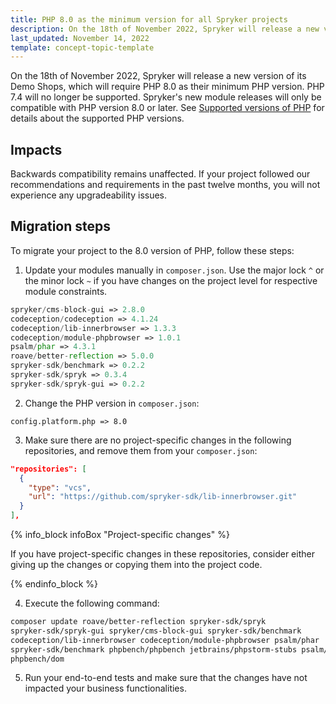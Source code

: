 ```yaml
---
title: PHP 8.0 as the minimum version for all Spryker projects
description: On the 18th of November 2022, Spryker will release a new version of its Demo Shops requiring PHP 8.0 as the minimum version.
last_updated: November 14, 2022
template: concept-topic-template
---
```



On the 18th of November 2022, Spryker will release a new version of its Demo Shops, which will require PHP 8.0 as their minimum PHP version. PHP 7.4 will no longer be supported. Spryker's new module releases will only be compatible with PHP version 8.0 or later. See [Supported versions of PHP](/docs/scos/user/intro-to-spryker/whats-new/supported-versions-of-php.html) for details about the supported PHP versions.

## Impacts

Backwards compatibility remains unaffected. If your project followed our recommendations and requirements in the past twelve months, you will not experience any upgradeability issues.

## Migration steps

To migrate your project to the 8.0 version of PHP, follow these steps:

1. Update your modules manually in `composer.json`.
Use the major lock `^` or the minor lock `~` if you have changes on the project level for respective module constraints.

```php
spryker/cms-block-gui => 2.8.0
codeception/codeception => 4.1.24
codeception/lib-innerbrowser => 1.3.3
codeception/module-phpbrowser => 1.0.1
psalm/phar => 4.3.1
roave/better-reflection => 5.0.0
spryker-sdk/benchmark => 0.2.2
spryker-sdk/spryk => 0.3.4
spryker-sdk/spryk-gui => 0.2.2
```

2. Change the PHP version in `composer.json`:

`config.platform.php => 8.0`

3. Make sure there are no project-specific changes in the following repositories, and remove them from your `composer.json`:

```json
"repositories": [
  {
    "type": "vcs",
    "url": "https://github.com/spryker-sdk/lib-innerbrowser.git"
  }
],
```

{% info_block infoBox "Project-specific changes" %}

If you have project-specific changes in these repositories, consider either giving up the changes or copying them into the project code.

{% endinfo_block %}

4. Execute the following command:

```bash
composer update roave/better-reflection spryker-sdk/spryk
spryker-sdk/spryk-gui spryker/cms-block-gui spryker-sdk/benchmark
codeception/lib-innerbrowser codeception/module-phpbrowser psalm/phar
spryker-sdk/benchmark phpbench/phpbench jetbrains/phpstorm-stubs psalm/phar
phpbench/dom
```

5. Run your end-to-end tests and make sure that the changes have not impacted your business functionalities.
